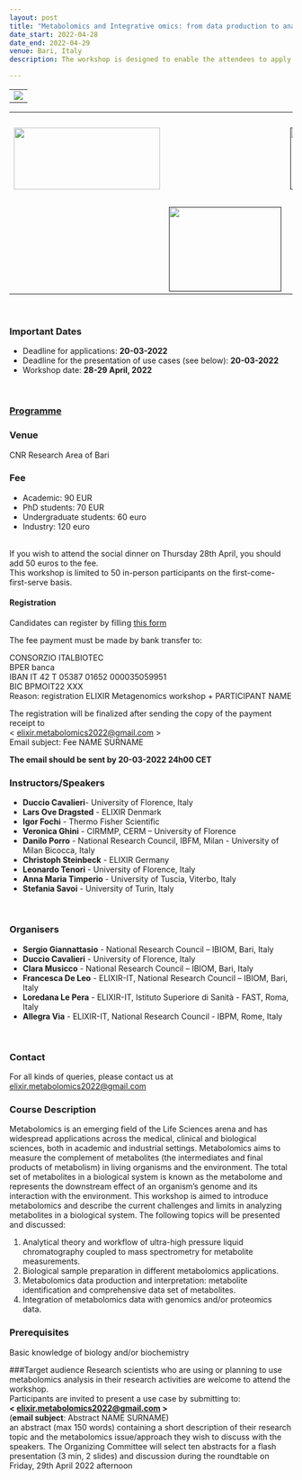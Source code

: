 ```yaml
---
layout: post
title: "Metabolomics and Integrative omics: from data production to analysis <font color='green'>[open]</font>"
date_start: 2022-04-28
date_end: 2022-04-29   
venue: Bari, Italy
description: The workshop is designed to enable the attendees to apply metabolomics in a research-based context. We will focus both on experimental design and data analysis of different data sources integrated at the level of the metabolome. Attendees will engage into the design of a mass spectrometry-based metabolomics experiment with cutting-edge equipment and will gain an overview on the use of specific software platforms for metabolomics data mining. Special attention will be paid to the integration of metabolomics data with metagenomics, gene expression and proteomic data.

---
```

<table border="0">
<tr>
	<td><img src="../../../img/banner_metabolomics2022.png">
	</td>	
</tr>
</table>
<table border="0">
        <tr>
        <td><a href="https://elixir-iib-training.github.io/website/"><img src="../../../img/logo_iib.png" height="110" width="260"></a>
        </td>
        <td width="30"></td>
        <td><a href=""><img src="../../../img/Logo_IBIOM_EN.png" height="110" width="110"></a>
        </td>
        <td width="10"></td>
        <td><a href=""><img src="../../../img/Logo_ThermoFisher.png" height="160" width="200"></a>
        </td>
        </tr>
        <tr>
        <td width="20"></td>
        <td><a href=""><img src="../../../img/LogoCNRBiOmics.jpg" height="150" width="200"></a>
        </td>
        </tr>
        </table>
<br>

### Important Dates 
- Deadline for applications: **20-03-2022**
- Deadline for the presentation of use cases (see below): **20-03-2022**
- Workshop date: **28-29 April, 2022** 
<br>

### [Programme](https://bit.ly/programme_metabolomics2022)

### Venue
CNR Research Area of Bari <br>

### Fee
* Academic: 90 EUR
* PhD students: 70 EUR
* Undergraduate students: 60 euro
* Industry: 120 euro
<br>
If you wish to attend the social dinner on Thursday 28th April, you should add 50 euros to the fee.
<br>
This workshop is limited to 50 in-person participants on the first-come-first-serve basis.
<br>

#### Registration
Candidates can register by filling [this form](https://bit.ly/registration_form_metabolomics2022)

The fee payment must be made by bank transfer to:

CONSORZIO ITALBIOTEC <br>
BPER banca <br>
IBAN IT 42 T 05387 01652 000035059951 <br>
BIC BPMOIT22 XXX <br>
Reason: registration ELIXIR Metagenomics workshop + PARTICIPANT NAME <br>

The registration will be finalized after sending the copy of the payment receipt to <br> < elixir.metabolomics2022@gmail.com > <br>
Email subject: Fee NAME SURNAME

**The email should be sent by 20-03-2022 24h00 CET**

### Instructors/Speakers
- **Duccio Cavalieri**- University of Florence, Italy
- **Lars Ove Dragsted** - ELIXIR Denmark 
- **Igor Fochi** - Thermo Fisher Scientific
- **Veronica Ghini** - CIRMMP, CERM – University of Florence
- **Danilo Porro** - National Research Council, IBFM, Milan - University of Milan Bicocca, Italy 
- **Christoph Steinbeck** - ELIXIR Germany
- **Leonardo Tenori** - University of Florence, Italy
-  **Anna Maria Timperio** - University of Tuscia, Viterbo, Italy
- **Stefania Savoi** - University of Turin, Italy
<br>

### Organisers
- **Sergio Giannattasio** - National Research Council – IBIOM, Bari, Italy
- **Duccio Cavalieri** - University of Florence, Italy
- **Clara Musicco** - National Research Council – IBIOM, Bari, Italy
- **Francesca De Leo** - ELIXIR-IT, National Research Council – IBIOM, Bari, Italy
- **Loredana Le Pera** - ELIXIR-IT, Istituto Superiore di Sanità - FAST, Roma, Italy 
- **Allegra Via** - ELIXIR-IT, National Research Council - IBPM, Rome, Italy
<br>

### Contact
For all kinds of queries, please contact us at <elixir.metabolomics2022@gmail.com> 
<br>

### Course Description
Metabolomics is an emerging field of the Life Sciences arena and has widespread applications across the medical, clinical and biological sciences, both in academic and industrial settings. Metabolomics aims to measure the complement of metabolites (the intermediates and final products of metabolism) in living organisms and the environment. The total set of metabolites in a biological system is known as the metabolome and represents the downstream effect of an organism’s genome and its interaction with the environment.
This workshop is aimed to introduce metabolomics and describe the current challenges and limits in analyzing metabolites in a biological system. The following topics will be presented and discussed:
1.	Analytical theory and workflow of ultra-high pressure liquid chromatography coupled to mass spectrometry for metabolite measurements.
2.	Biological sample preparation in different metabolomics applications.
3.	Metabolomics data production and interpretation: metabolite identification and comprehensive data set of metabolites.
4.	Integration of metabolomics data with genomics and/or proteomics data.

### Prerequisites
Basic knowledge of biology and/or biochemistry
<br>

###Target audience
Research scientists who are using or planning to use metabolomics analysis in their research activities are welcome to attend the workshop. <br> 
Participants are invited to present a use case by submitting to: <br> **< elixir.metabolomics2022@gmail.com >** <br>
(**email subject**: Abstract NAME SURNAME) <br>
an abstract (max 150 words) containing a short description of their research topic and the metabolomics issue/approach they wish to discuss with the speakers. The Organizing Committee will select ten abstracts for a flash presentation (3 min, 2 slides) and discussion during the roundtable on Friday, 29th April 2022 afternoon <br>
<br> 
